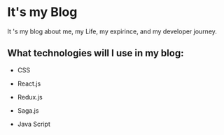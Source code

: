 # It's my Blog

It 's my blog about me, my Life, my expirince, and my developer journey.

## What technologies will I use in my blog:

* CSS

* React.js

* Redux.js

* Saga.js

* Java Script

